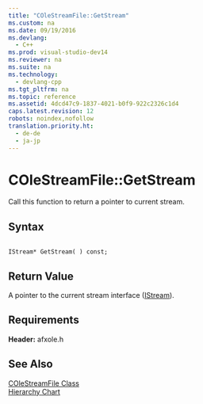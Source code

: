 ```yaml
---
title: "COleStreamFile::GetStream"
ms.custom: na
ms.date: 09/19/2016
ms.devlang: 
  - C++
ms.prod: visual-studio-dev14
ms.reviewer: na
ms.suite: na
ms.technology: 
  - devlang-cpp
ms.tgt_pltfrm: na
ms.topic: reference
ms.assetid: 4dcd47c9-1837-4021-b0f9-922c2326c1d4
caps.latest.revision: 12
robots: noindex,nofollow
translation.priority.ht: 
  - de-de
  - ja-jp
---
```

# COleStreamFile::GetStream
Call this function to return a pointer to current stream.  
  
## Syntax  
  
```  
  
IStream* GetStream( ) const;  
```  
  
## Return Value  
 A pointer to the current stream interface ([IStream](http://msdn.microsoft.com/library/windows/desktop/aa380034)).  
  
## Requirements  
 **Header:** afxole.h  
  
## See Also  
 [COleStreamFile Class](../vs140/COleStreamFile-Class.md)   
 [Hierarchy Chart](../vs140/Hierarchy-Chart.md)
